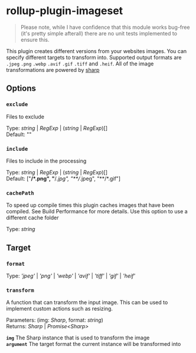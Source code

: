 # rollup-plugin-imageset

> Please note, while I have confidence that this module works bug-free (it's pretty simple afterall) there are no unit tests implemented to ensure this.

This plugin creates different versions from your websites images. You can specify different targets to transform into.
Supported output formats are `.jpeg` `.png` `.webp` `.avif` `.gif` `.tiff` and `.heif`.
All of the image transformations are powered by [sharp](https://sharp.pixelplumbing.com)

## Options

### `exclude`

Files to exclude

Type: _string_ | _RegExp_ | (_string_ | _RegExp_)[]<br>
Default: ""

### `include`

Files to include in the processing

Type: _string_ | _RegExp_ | (_string_ | _RegExp_)[] <br>
Default: ["**\/*.png", "**\/*.jpg", "**\/*.jpeg", "**\/*.gif"]

### `cachePath`

To speed up compile times this plugin caches images that have been compiled. See Build Performance for more details.
Use this option to use a different cache folder

Type: _string_

## Target

### `format`

Type: _'jpeg'_ | _'png'_ | _'webp'_ | _'avif'_ | _'tiff'_ | _'gif'_ | _'heif'_

### `transform`

A function that can transform the input image.
This can be used to implement custom actions such as resizing.

Parameters: (img: _Sharp_, format: _string_)<br>
Returns: _Sharp_ | _Promise<Sharp\>_

**`img`** The Sharp instance that is used to transform the image<br>
**`argument`** The target format the current instance will be transformed into

